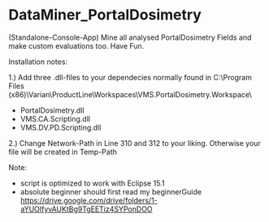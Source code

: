 # DataMiner_PortalDosimetry
(Standalone-Console-App)
Mine all analysed PortalDosimetry Fields and make custom evaluations too. Have Fun.

Installation notes:

1.) Add three .dll-files to your dependecies normally found in C:\Program Files (x86)\Varian\ProductLine\Workspaces\VMS.PortalDosimetry.Workspace\
- PortalDosimetry.dll
- VMS.CA.Scripting.dll
- VMS.DV.PD.Scripting.dll

2.) Change Network-Path in Line 310 and 312 to your liking. Otherwise your file will be created in Temp-Path

Note:
- script is optimized to work with Eclipse 15.1
- absolute beginner should first read my beginnerGuide
https://drive.google.com/drive/folders/1-aYUOIfyvAUKtBg9TgEETiz4SYPonDOO
